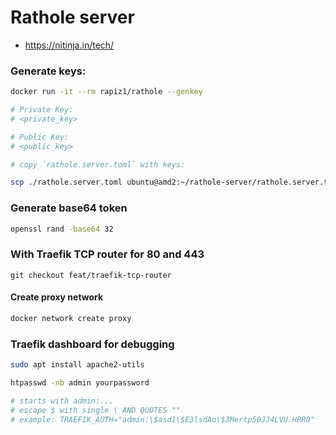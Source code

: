 # Rathole server

- https://nitinja.in/tech/

### Generate keys:

```bash
docker run -it --rm rapiz1/rathole --genkey

# Private Key:
# <private_key>

# Public Key:
# <public_key>
```


```bash
# copy `rathole.server.toml` with keys:

scp ./rathole.server.toml ubuntu@amd2:~/rathole-server/rathole.server.toml
```

### Generate base64 token

```bash
openssl rand -base64 32
```

### With Traefik TCP router for 80 and 443

```
git checkout feat/traefik-tcp-router
```

#### Create proxy network

```bash
docker network create proxy
```

### Traefik dashboard for debugging

```bash
sudo apt install apache2-utils

htpasswd -nb admin yourpassword

# starts with admin:...
# escape $ with single \ AND QUOTES ""  
# example: TRAEFIK_AUTH="admin:\$asd1\$E3lsdAo\$3Mertp50JJ4LVU.HRR0"
```
